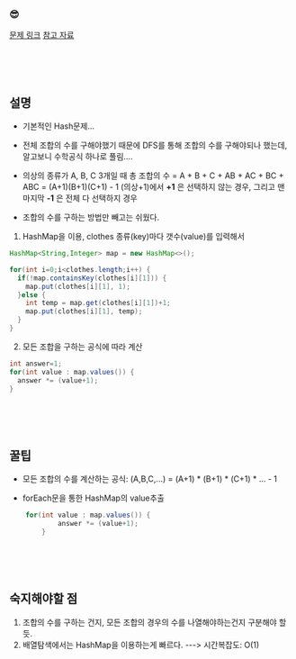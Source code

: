 

### &#128526;
[문제 링크](https://programmers.co.kr/learn/courses/30/lessons/42578)
[참고 자료](https://developerdk.tistory.com/12)

<br>
<br>
<br>

## 설명

* 기본적인 Hash문제...
* 전체 조합의 수를 구해야했기 때문에 DFS를 통해 조합의 수를 구해야되나 했는데, 알고보니 수학공식 하나로 풀림....

* 의상의 종류가 A, B, C 3개일 때 총 조합의 수 = A + B + C + AB + AC + BC + ABC = (A+1)(B+1)(C+1) - 1
(의상+1)에서 **+1** 은 선택하지 않는 경우, 그리고 맨 마지막 **-1** 은 전체 다 선택하지 경우

* 조합의 수를 구하는 방법만 빼고는 쉬웠다.

1) HashMap을 이용, clothes 종류(key)마다 갯수(value)를 입력해서
```JAVA
HashMap<String,Integer> map = new HashMap<>();

for(int i=0;i<clothes.length;i++) {
  if(!map.containsKey(clothes[i][1])) {
    map.put(clothes[i][1], 1);
  }else {
    int temp = map.get(clothes[i][1])+1;
    map.put(clothes[i][1], temp);
  }
}
```

2) 모든 조합을 구하는 공식에 따라 계산
```JAVA
int answer=1;
for(int value : map.values()) {
  answer *= (value+1);
}
```

<br>
<br>
<br>

## 꿀팁
* 모든 조합의 수를 계산하는 공식: (A,B,C,...) = (A+1) * (B+1) * (C+1) * ... - 1

* forEach문을 통한 HashMap의 value추출

```JAVA
    for(int value : map.values()) {
			answer *= (value+1);
		}
```

<br>
<br>
<br>


## 숙지해야할 점
1) 조합의 수를 구하는 건지, 모든 조합의 경우의 수를 나열해야하는건지 구분해야 할듯.
2) 배열탐색에서는 HashMap을 이용하는게 빠르다. ---> 시간복잡도: O(1)

<br>
<br>
<br>
